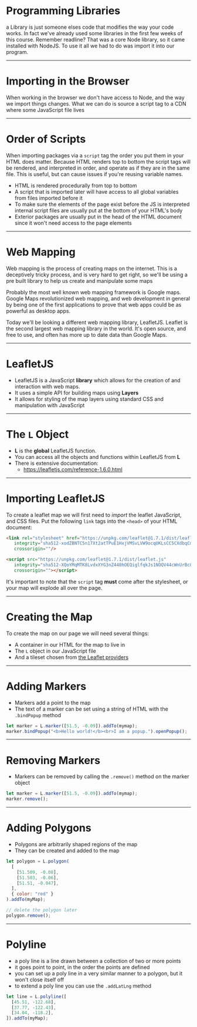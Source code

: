 # Programming Libraries

a Library is just someone elses code that modifies the way your code works. In fact we've already used some libraries in the first few weeks of this course. Remember readline? That was a core Node library, so it came installed with NodeJS. To use it all we had to do was import it into our program.

---

# Importing in the Browser

When working in the browser we don't have access to Node, and the way we import things changes. What we can do is source a script tag to a CDN where some JavaScript file lives

---

# Order of Scripts

When importing packages via a `script` tag the order you put them in your HTML does matter. Because HTML renders top to bottom the script tags will be rendered, and interpreted in order, and operate as if they are in the same file. This is useful, but can cause issues if you're reusing variable names.

- HTML is rendered procedurally from top to bottom
- A script that is imported later will have access to all global variables from files imported before it
- To make sure the elements of the page exist before the JS is interpreted internal script files are usually put at the bottom of your HTML's body
- Exterior packages are usually put in the head of the HTML document since it won't need access to the page elements

---

# Web Mapping

Web mapping is the process of creating maps on the internet. This is a deceptively tricky process, and is very hard to get right, so we'll be using a pre built library to help us create and manipulate some maps

Probably the most well known web mapping framework is Google maps. Google Maps revolutionized web mapping, and web development in general by being one of the first applications to prove that web apps could be as powerful as desktop apps.

Today we'll be looking a different web mapping library, LeafletJS. Leaflet is the second largest web mapping library in the world. It's open source, and free to use, and often has more up to date data than Google Maps.

---

# LeafletJS

- LeafletJS is a JavaScript **library** which allows for the creation of and interaction with web maps.
- It uses a simple API for building maps using **Layers**
- It allows for styling of the map layers using standard CSS and manipulation with JavaScript

---

# The `L` Object

- **L** is the **global** LeafletJS function.
- You can access all the objects and functions within LeafletJS from **L**
- There is extensive documentation:
  - <https://leafletjs.com/reference-1.6.0.html>

---

# Importing LeafletJS

To create a leaflet map we will first need to *import* the leaflet JavaScript, and CSS files. Put the following `link` tags into the `<head>` of your HTML document:

```html
<link rel="stylesheet" href="https://unpkg.com/leaflet@1.7.1/dist/leaflet.css"
   integrity="sha512-xodZBNTC5n17Xt2atTPuE1HxjVMSvLVW9ocqUKLsCC5CXdbqCmblAshOMAS6/keqq/sMZMZ19scR4PsZChSR7A=="
   crossorigin=""/>
```

```html
<script src="https://unpkg.com/leaflet@1.7.1/dist/leaflet.js"
   integrity="sha512-XQoYMqMTK8LvdxXYG3nZ448hOEQiglfqkJs1NOQV44cWnUrBc8PkAOcXy20w0vlaXaVUearIOBhiXZ5V3ynxwA=="
   crossorigin=""></script>
```

It's important to note that the `script` tag **must** come after the stylesheet, or your map will explode all over the page.

---

# Creating the Map

To create the map on our page we will need several things: 

* A container in our HTML for the map to live in
* The `L` object in our JavaScript file
* And a tileset chosen from [the Leaflet providers](https://leaflet-extras.github.io/leaflet-providers/preview/)

---

# Adding Markers

- Markers add a point to the map
- The text of a marker can be set using a string of HTML with the `.bindPopup` method

```js
let marker = L.marker([51.5, -0.09]).addTo(mymap);
marker.bindPopup("<b>Hello world!</b><br>I am a popup.").openPopup();
```

---

# Removing Markers

- Markers can be removed by calling the `.remove()` method on the marker object

```js
let marker = L.marker([51.5, -0.09]).addTo(mymap);
marker.remove();
```

---

# Adding Polygons

- Polygons are arbitrarily shaped regions of the map
- They can be created and added to the map

```js
let polygon = L.polygon(
  [
    [51.509, -0.08],
    [51.503, -0.06],
    [51.51, -0.047],
  ],
  { color: "red" }
).addTo(myMap);

// delete the polygon later
polygon.remove();
```

---

# Polyline

- a poly line is a line drawn between a collection of two or more points
- it goes point to point, in the order the points are defined
- you can set up a poly line in a very similar manner to a polygon, but it won't close itself off
- to extend a poly line you can use the `.addLatLng` method

```js
let line = L.polyline([
  [45.51, -122.68],
  [37.77, -122.43],
  [34.04, -118.2],
]).addTo(myMap);
```
